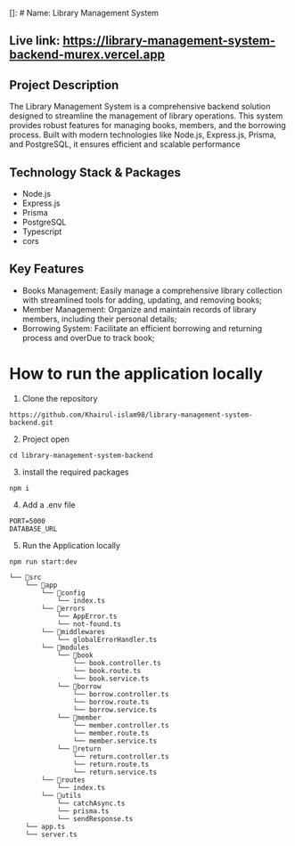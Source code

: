 []: # Name: Library Management System


## Live link: https://library-management-system-backend-murex.vercel.app

## Project Description

The Library Management System is a comprehensive backend solution designed to streamline the management of library operations. This system provides robust features for managing books, members, and the borrowing process. Built with modern technologies like Node.js, Express.js, Prisma, and PostgreSQL, it ensures efficient and scalable performance

## Technology Stack & Packages
  - Node.js
  - Express.js
  - Prisma
  - PostgreSQL
  - Typescript
  - cors


## Key Features

- Books Management: Easily manage a comprehensive library collection with streamlined tools for adding, updating, and removing books;
- Member Management: Organize and maintain records of library members, including their personal details;
- Borrowing System: Facilitate an efficient borrowing and returning process and overDue to track book;


# How to run the application locally

1. Clone the repository

```
https://github.com/Khairul-islam98/library-management-system-backend.git
```

2. Project open

```
cd library-management-system-backend
```

3. install the required packages

```
npm i
```

4. Add a .env file

```
PORT=5000
DATABASE_URL
```

5. Run the Application locally

```
npm run start:dev
```
```
└── 📁src
    └── 📁app
        └── 📁config
            └── index.ts
        └── 📁errors
            └── AppError.ts
            └── not-found.ts
        └── 📁middlewares
            └── globalErrorHandler.ts
        └── 📁modules
            └── 📁book
                └── book.controller.ts
                └── book.route.ts
                └── book.service.ts
            └── 📁borrow
                └── borrow.controller.ts
                └── borrow.route.ts
                └── borrow.service.ts
            └── 📁member
                └── member.controller.ts
                └── member.route.ts
                └── member.service.ts
            └── 📁return
                └── return.controller.ts
                └── return.route.ts
                └── return.service.ts
        └── 📁routes
            └── index.ts
        └── 📁utils
            └── catchAsync.ts
            └── prisma.ts
            └── sendResponse.ts
    └── app.ts
    └── server.ts
```